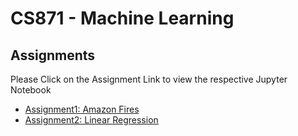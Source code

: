 # CS871 - Machine Learning

## Assignments

Please Click on the Assignment Link to view the respective Jupyter Notebook
- [Assignment1: Amazon Fires](https://nbviewer.jupyter.org/github/UsamaShami11/CS871-Machine-Learning/blob/main/Amazon_Fires_assignment_1.ipynb)
- [Assignment2: Linear Regression](https://nbviewer.jupyter.org/github/UsamaShami11/CS871-Machine-Learning/blob/main/linearRegression_assignment_2.ipynb)
